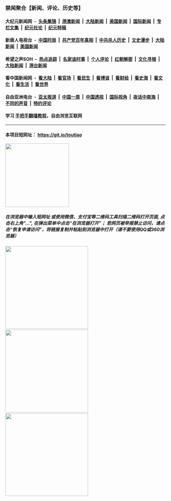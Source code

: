 ### 禁闻聚合【新闻、评论、历史等】

#### 大纪元新闻网 &nbsp;-&nbsp; [头条集锦](indexes/E头条集锦.md?t=02040255) &nbsp;|&nbsp; [港澳新闻](indexes/E港澳新闻.md?t=02040255)  &nbsp;|&nbsp; [大陆新闻](indexes/E大陆新闻.md?t=02040255) &nbsp;|&nbsp; [美国新闻](indexes/E美国新闻.md?t=02040255) &nbsp;|&nbsp; [国际新闻](indexes/E国际新闻.md?t=02040255) &nbsp;|&nbsp; [专栏文集](indexes/E专栏文集.md?t=02040255) &nbsp;|&nbsp; [纪元社论](indexes/E纪元社论.md?t=02040255) &nbsp;|&nbsp; [纪元特稿](indexes/E纪元特稿.md?t=02040255) 

#### 新唐人电视台 &nbsp;-&nbsp; [中国时局](indexes/N中国时局.md?t=02040255) &nbsp;|&nbsp; [共产党百年真相](indexes/N共产党百年真相.md?t=02040255) &nbsp;|&nbsp; [中共杀人历史](indexes/N中共杀人历史.md?t=02040255) &nbsp;|&nbsp; [文史漫步](indexes/N文史漫步.md?t=02040255) &nbsp;|&nbsp; [大陆新闻](indexes/N大陆新闻.md?t=02040255) &nbsp;|&nbsp; [美国新闻](indexes/N美国新闻.md?t=02040255)

#### 希望之声SOH &nbsp;-&nbsp; [热点追踪](indexes/H热点追踪.md?t=02040255) &nbsp;|&nbsp; [名家谈时事](indexes/H名家谈时事.md?t=02040255) &nbsp;|&nbsp; [个人评论](indexes/H个人评论.md?t=02040255)  &nbsp;|&nbsp; [红朝解密](indexes/H红朝解密.md?t=02040255) &nbsp;|&nbsp; [文化寻根](indexes/H文化寻根.md?t=02040255) &nbsp;|&nbsp; [大陆新闻](indexes/H大陆新闻.md?t=02040255) &nbsp;|&nbsp; [港台新闻](indexes/H港台新闻.md?t=02040255)

#### 看中国新闻网 &nbsp;-&nbsp; [看大陆](indexes/S看大陆.md?t=02040255) &nbsp;|&nbsp; [看官场](indexes/S看官场.md?t=02040255) &nbsp;|&nbsp; [看民生](indexes/S看民生.md?t=02040255)  &nbsp;|&nbsp; [看博谈](indexes/S看博谈.md?t=02040255) &nbsp;|&nbsp; [看财经](indexes/S看财经.md?t=02040255) &nbsp;|&nbsp; [看史海](indexes/S看史海.md?t=02040255) &nbsp;|&nbsp; [看文化](indexes/S看文化.md?t=02040255) &nbsp;|&nbsp; [看生活](indexes/S看生活.md?t=02040255) &nbsp;|&nbsp; [看世界](indexes/S看世界.md?t=02040255)

#### 自由亚洲电台 &nbsp;-&nbsp; [亚太报道](indexes/R亚太报道.md?t=02040255) &nbsp;|&nbsp; [中国一周](indexes/R中国一周.md?t=02040255) &nbsp;|&nbsp; [中国透视](indexes/R中国透视.md?t=02040255)  &nbsp;|&nbsp; [国际视角](indexes/R国际视角.md?t=02040255) &nbsp;|&nbsp; [夜话中南海](indexes/R夜话中南海.md?t=02040255) &nbsp;|&nbsp; [不同的声音](indexes/R不同的声音.md?t=02040255) &nbsp;|&nbsp; [特约评论](indexes/R特约评论.md?t=02040255)

#### 学习 [手把手翻墙教程](https://github.com/gfw-breaker/guides/wiki)，自由浏览互联网

----

#### 本项目短网址： https://git.io/toutiao
<img src="https://raw.githubusercontent.com/gfw-breaker/banned-news/master/scripts/img/qr.png" width="200px"/>  

##### 在浏览器中输入短网址 或使用微信、支付宝等二维码工具扫描二维码打开页面, 点击右上角"...", 在弹出菜单中点击“在浏览器打开”； 若网页被举报禁止访问，请点击“恢复申请访问”，将链接复制并粘贴到浏览器中打开（请不要使用QQ或360浏览器）

<img src="https://raw.githubusercontent.com/gfw-breaker/banned-news/master/scripts/img/1.png" width="260px"/> &nbsp; <img src="https://raw.githubusercontent.com/gfw-breaker/banned-news/master/scripts/img/2.png" width="260px"/> &nbsp; <img src="https://raw.githubusercontent.com/gfw-breaker/banned-news/master/scripts/img/3.png" width="260px"/>

